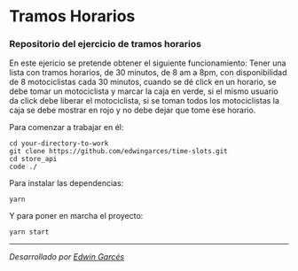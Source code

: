 # Tramos Horarios
### Repositorio del ejercicio de tramos horarios

En este ejericio se pretende obtener el siguiente funcionamiento:
Tener una lista con tramos horarios, de 30 minutos, de 8 am a 8pm, con disponibilidad de 8 motociclistas cada 30 minutos, cuando se dé click en un horario, se debe tomar un motociclista y marcar la caja en verde, si el mismo usuario da click debe liberar el motociclista, si se toman todos los motociclistas la caja se debe mostrar en rojo y no debe dejar que tome ese horario.

Para comenzar a trabajar en él:

```
cd your-directory-to-work
git clone https://github.com/edwingarces/time-slots.git
cd store_api
code ./
```

Para instalar las dependencias:
```
yarn
```

Y para poner en marcha el proyecto:
```
yarn start
```

---

*Desarrollado por [Edwin Garcés](https://github.com/edwingarces)*
